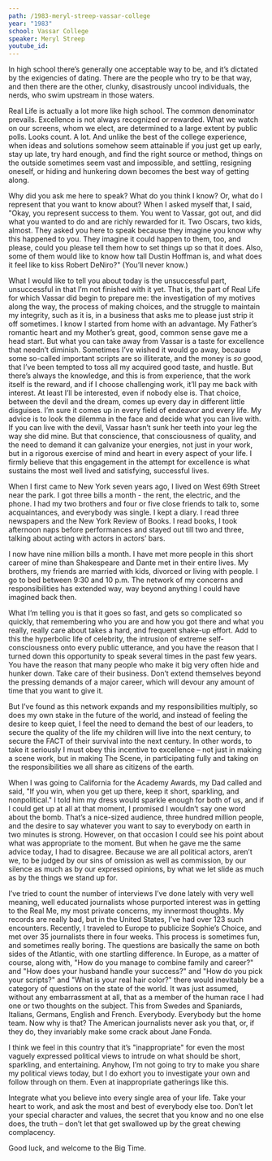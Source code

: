 ```yaml
---
path: /1983-meryl-streep-vassar-college
year: "1983"
school: Vassar College
speaker: Meryl Streep
youtube_id: 
---
```


In high school there’s generally one acceptable way to be, and it’s dictated by the exigencies of dating. There are the people who try to be that way, and then there are the other, clunky, disastrously uncool individuals, the nerds, who swim upstream in those waters.

Real Life is actually a lot more like high school. The common denominator prevails. Excellence is not always recognized or rewarded. What we watch on our screens, whom we elect, are determined to a large extent by public polls. Looks count. A lot. And unlike the best of the college experience, when ideas and solutions somehow seem attainable if you just get up early, stay up late, try hard enough, and find the right source or method, things on the outside sometimes seem vast and impossible, and settling, resigning oneself, or hiding and hunkering down becomes the best way of getting along.

Why did you ask me here to speak? What do you think I know? Or, what do I represent that you want to know about? When I asked myself that, I said, "Okay, you represent success to them. You went to Vassar, got out, and did what you wanted to do and are richly rewarded for it. Two Oscars, two kids, almost. They asked you here to speak because they imagine you know why this happened to you. They imagine it could happen to them, too, and please, could you please tell them how to set things up so that it does. Also, some of them would like to know how tall Dustin Hoffman is, and what does it feel like to kiss Robert DeNiro?" (You’ll never know.)

What I would like to tell you about today is the unsuccessful part, unsuccessful in that I’m not finished with it yet. That is, the part of Real Life for which Vassar did begin to prepare me: the investigation of my motives along the way, the process of making choices, and the struggle to maintain my integrity, such as it is, in a business that asks me to please just strip it off sometimes. I know I started from home with an advantage. My Father’s romantic heart and my Mother’s great, good, common sense gave me a head start. But what you can take away from Vassar is a taste for excellence that needn’t diminish. Sometimes I’ve wished it would go away, because some so-called important scripts are so illiterate, and the money is *so* good, that I’ve been tempted to toss all my acquired good taste, and hustle. But there’s always the knowledge, and this is from experience, that the work itself is the reward, and if I choose challenging work, it’ll pay me back with interest. At least I’ll be interested, even if nobody else is. That choice, between the devil and the dream, comes up every day in different little disguises. I’m sure it comes up in every field of endeavor and every life. My advice is to look the dilemma in the face and decide what you can live with. If you can live with the devil, Vassar hasn’t sunk her teeth into your leg the way she did mine. But that conscience, that consciousness of quality, and the need to demand it can galvanize your energies, not just in your work, but in a rigorous exercise of mind and heart in every aspect of your life. I firmly believe that this engagement in the attempt for excellence is what sustains the most well lived and satisfying, successful lives.

When I first came to New York seven years ago, I lived on West 69th Street near the park. I got three bills a month - the rent, the electric, and the phone. I had my two brothers and four or five close friends to talk to, some acquaintances, and everybody was single. I kept a diary. I read three newspapers and the New York Review of Books. I read books, I took afternoon naps before performances and stayed out till two and three, talking about acting with actors in actors’ bars.

I now have nine million bills a month. I have met more people in this short career of mine than Shakespeare and Dante met in their entire lives. My brothers, my friends are married with kids, divorced or living with people. I go to bed between 9:30 and 10 p.m. The network of my concerns and responsibilities has extended way, way beyond anything I could have imagined back then.

What I’m telling you is that it goes so fast, and gets so complicated so quickly, that remembering who you are and how you got there and what you really, really care about takes a hard, and frequent shake-up effort. Add to this the hyperbolic life of celebrity, the intrusion of extreme self-consciousness onto every public utterance, and you have the reason that I turned down this opportunity to speak several times in the past few years. You have the reason that many people who make it big very often hide and hunker down. Take care of their business. Don’t extend themselves beyond the pressing demands of a major career, which will devour any amount of time that you want to give it.

But I’ve found as this network expands and my responsibilities multiply, so does my own stake in the future of the world, and instead of feeling the desire to keep quiet, I feel the need to demand the best of our leaders, to secure the quality of the life my children will live into the next century, to secure the FACT of their survival into the next century. In other words, to take it seriously I must obey this incentive to excellence – not just in making a scene work, but in making The Scene, in participating fully and taking on the responsibilities we all share as citizens of the earth.

When I was going to California for the Academy Awards, my Dad called and said, "If you win, when you get up there, keep it short, sparkling, and nonpolitical." I told him my dress would sparkle enough for both of us, and if I could get up at all at that moment, I promised I wouldn’t say one word about the bomb. That’s a nice-sized audience, three hundred million people, and the desire to say whatever you want to say to everybody on earth in two minutes is strong. However, on that occasion I could see his point about what was appropriate to the moment. But when he gave me the same advice today, I had to disagree. Because we are all political actors, aren’t we, to be judged by our sins of omission as well as commission, by our silence as much as by our expressed opinions, by what we let slide as much as by the things we stand up for.

I’ve tried to count the number of interviews I’ve done lately with very well meaning, well educated journalists whose purported interest was in getting to the Real Me, my most private concerns, my innermost thoughts. My records are really bad, but in the United States, I’ve had over 123 such encounters. Recently, I traveled to Europe to publicize Sophie’s Choice, and met over 35 journalists there in four weeks. This process is sometimes fun, and sometimes really boring. The questions are basically the same on both sides of the Atlantic, with one startling difference. In Europe, as a matter of course, along with, "How do you manage to combine family and career?" and "How does your husband handle your success?" and "How do you pick your scripts?" and "What is your real hair color?" there would inevitably be a category of questions on the state of the world. It was just assumed, without any embarrassment at all, that as a member of the human race I had one or two thoughts on the subject. This from Swedes and Spaniards, Italians, Germans, English and French. Everybody. Everybody but the home team. Now why is that? The American journalists never ask you that, or, if they do, they invariably make some crack about Jane Fonda.

I think we feel in this country that it’s "inappropriate" for even the most vaguely expressed political views to intrude on what should be short, sparkling, and entertaining. Anyhow, I’m not going to try to make you share my political views today, but I do exhort you to investigate your own and follow through on them. Even at inappropriate gatherings like this.

Integrate what you believe into every single area of your life. Take your heart to work, and ask the most and best of everybody else too. Don’t let your special character and values, the secret that you know and no one else does, the truth – don’t let that get swallowed up by the great chewing complacency.

Good luck, and welcome to the Big Time.